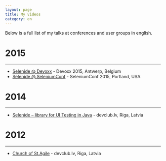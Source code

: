 ```yaml
---
layout: page
title: My videos
category: en
---
```


Below is a full list of my talks at conferences and user groups in english.

# 2015
* * *

* [Selenide @ Devoxx](http://selenide.org/2015/11/13/selenide-on-devoxx/) - Devoxx 2015, Antwerp, Belgium
* [Selenide @ SeleniumConf](http://selenide.org/2015/09/23/selenide-on-seleniumconf/) - SeleniumConf 2015, Portland, USA

# 2014
* * *

* [Selenide – library for UI Testing in Java](http://www.devclub.lv/andrei-solntsev-selenide-library-for-ui-testing-in-java/) - devclub.lv, Riga, Latvia

# 2012
* * *

* [Church of St.Agile](http://www.devclub.lv/church-of-st-agile-andrei-solntsev/) - devclub.lv, Riga, Latvia
